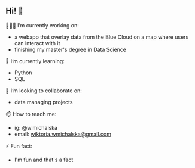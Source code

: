 ## Hi! 🤗

👩🏻‍💻 I’m currently working on: 
  - a webapp that overlay data from the Blue Cloud on a map where users can interact with it
  - finishing my master's degree in Data Science


🌱 I’m currently learning:
  - Python
  - SQL
    

👯 I’m looking to collaborate on: 
  - data managing projects
    

📫 How to reach me:
  - ig: @wimichalska
  - email: wiktoria.wmichalska@gmail.com


⚡ Fun fact:
  - I'm fun and that's a fact
